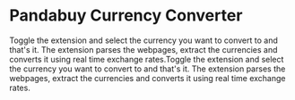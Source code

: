 # Pandabuy Currency Converter

Toggle the extension and select the currency you want to convert to and that's it. The extension parses the webpages, extract the currencies and converts it using real time exchange rates.Toggle the extension and select the currency you want to convert to and that's it. The extension parses the webpages, extract the currencies and converts it using real time exchange rates.